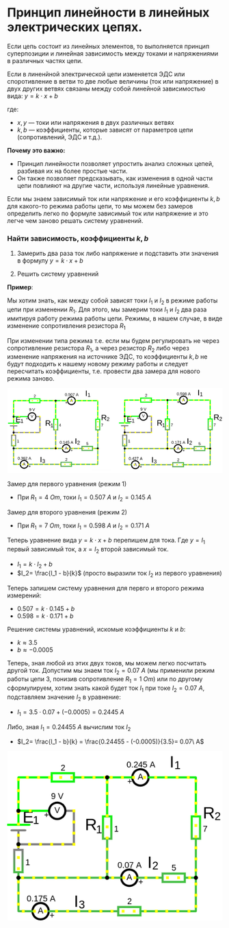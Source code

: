 # Принцип линейности в линейных электрических цепях.

Если цепь состоит из линейных элементов, то выполняется принцип суперпозиции и линейная зависимость между токами и напряжениями в различных частях цепи.

Если в линенйной электрической цепи изменяется ЭДС или споротивление в ветви то две любые величины (ток или напряжение) в двух других ветвях связаны между собой линейной зависимостью вида: $y=k\cdot x+b$

где:
- $x, y$ — токи или напряжения в двух различных ветвях
- $k, b$ — коэффициенты, которые зависят от параметров цепи (сопротивлений, ЭДС и т.д.).

**Почему это важно:**
- Принцип линейности позволяет упростить анализ сложных цепей, разбивая их на более простые части.
- Он также позволяет предсказывать, как изменения в одной части цепи повлияют на другие части, используя линейные уравнения.


Если мы знаем зависимый ток или напряжение и его коэффициенты $k, b$ для какого-то режима работы цепи, то мы можем без замеров определить легко по формуле зависимый ток или напряжение и это легче чем заново решать систему уравнений. 
 
### Найти зависимость, коэффициенты $k, b$

1. Замерить два раза ток либо напряжение и подставить эти значения в формулу $y=k\cdot x+b$

2. Решить систему уравнений

**Пример**:

Мы хотим знать, как между собой зависят токи $I_1$ и $I_2$ в режиме работы цепи при изменении $R_1$. Для этого, мы  замерим токи $I_1$ и $I_2$ два раза имитируя работу режима работы цепи. Режимы, в нашем случае, в виде изменение сопротивления резистора $R_1$

При изменении типа режима т.е. если мы будем регулировать не через сопротивление резистора $R_1$, а через резистор $R_2$ либо через изменение напряжения на источнике ЭДС, то коэффициенты $k, b$ не будут подходить к нашему новому режиму работы и следует пересчитать коэффициенты, т.е. провести два замера для нового режима заново.
 
![Принцип линейности в линейных электрических цепях.](../img/113.png "Принцип линейности в линейных электрических цепях.") 

Замер для первого уравнения (режим 1)
- При $R_1=4\  Om$, токи $I_1=0.507\ A$ и $I_2=0.145\ A$

Замер для второго уравнения (режим 2)
- При $R_1=7\  Om$, токи $I_1=0.598\ A$ и $I_2=0.171\ A$

Теперь уравнение вида $y=k\cdot x+b$ перепишем для тока. Где $y=I_1$ первый зависимый ток, а $x=I_2$ второй зависимый ток.
- $I_1=k\cdot I_2+b$ 
- $I_2= \frac{I_1 - b}{k}$ (просто выразили ток $I_2$ из первого уравнения)

Теперь запишем систему уравнения для первго и второго режима измерений:
- $0.507=k\cdot 0.145+b$ 
- $0.598=k\cdot 0.171+b$ 

Решение системы уравнений, искомые коэффициенты $k$ и $b$:
- $k \approx 3.5$ 
- $b \approx -0.0005$

Теперь, зная любой из этих двух токов, мы можем легко посчитать другой ток.
Допустим мы знаем ток $I_2=0.07\ A$ (мы применили режим работы цепи 3, понизив сопротивление $R_1=1\ Om$) или по другому сформулируем, хотим знать какой будет ток $I_1$ при токе $I_2=0.07\ A$, подставляем значение $I_2$ в уравнение:
- $I_1=3.5\cdot 0.07+(-0.0005) = 0.2445\ A$ 

Либо, зная $I_1=0.24455\ A$ вычислим ток $I_2$
- $I_2= \frac{I_1 - b}{k} = \frac{0.24455 - (-0.0005)}{3.5}= 0.07\ A$
 

![Принцип линейности в линейных электрических цепях.](../img/114.png "Принцип линейности в линейных электрических цепях.") 